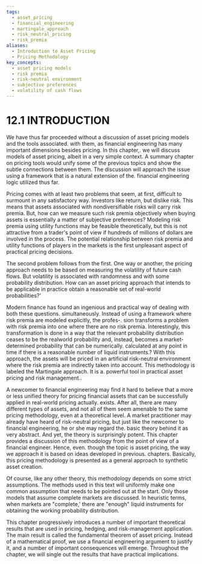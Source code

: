 ```yaml
---
tags:
  - asset_pricing
  - financial_engineering
  - martingale_approach
  - risk_neutral_pricing
  - risk_premia
aliases:
  - Introduction to Asset Pricing
  - Pricing Methodology
key_concepts:
  - asset pricing models
  - risk premia
  - risk-neutral environment
  - subjective preferences
  - volatility of cash flows
---
```


# 12.1 INTRODUCTION  

We have thus far proceeded without a discussion of asset pricing models and the tools associated. with them, as financial engineering has many important dimensions besides pricing. In this chapter,. we will discuss models of asset pricing, albeit in a very simple context. A summary chapter on pricing tools would unify some of the previous topics and show the subtle connections between them. The discussion will approach the issue using a framework that is a natural extension of the. financial engineering logic utilized thus far.  

Pricing comes with at least two problems that seem, at first, difficult to surmount in any satisfactory way. Investors like return, but dislike risk. This means that assets associated with nondiversifiable risks will carry risk premia. But, how can we measure such risk premia objectively when buying assets is essentially a matter of subjective preferences? Modeling risk premia using utility functions may be feasible theoretically, but this is not attractive from a trader's point of view if hundreds of millions of dollars are involved in the process. The potential relationship between risk premia and utility functions of players in the markets is the first unpleasant aspect of practical pricing decisions.  

The second problem follows from the first. One way or another, the pricing approach needs to be based on measuring the volatility of future cash flows. But volatility is associated with randomness and with some probability distribution. How can an asset pricing approach that intends to be applicable in practice obtain a reasonable set of real-world probabilities?'  

Modern finance has found an ingenious and practical way of dealing with both these questions. simultaneously. Instead of using a framework where risk premia are modeled explicitly, the profes-. sion transforms a problem with risk premia into one where there are no risk premia. Interestingly, this transformation is done in a way that the relevant probability distribution ceases to be the realworld probability and, instead, becomes a market-determined probability that can be numerically. calculated at any point in time if there is a reasonable number of liquid instruments.? With this approach, the assets will be priced in an artificial risk-neutral environment where the risk premia are indirectly taken into account. This methodology is labeled the Martingale approach. It is a. powerful tool in practical asset pricing and risk management..  

A newcomer to financial engineering may find it hard to believe that a more or less unified theory for pricing financial assets that can be successfully applied in real-world pricing actually. exists. After all, there are many different types of assets, and not all of them seem amenable to the same pricing methodology, even at a theoretical level. A market practitioner may already have heard of risk-neutral pricing, but just like the newcomer to financial engineering, he or she may regard the. basic theory behind it as very abstract. And yet, the theory is surprisingly potent. This chapter provides a discussion of this methodology from the point of view of a financial engineer. Hence, even. though the topic is asset pricing, the way we approach it is based on ideas developed in previous. chapters. Basically, this pricing methodology is presented as a general approach to synthetic asset creation.  

Of course, like any other theory, this methodology depends on some strict assumptions. The methods used in this text will uniformly make one common assumption that needs to be pointed out at the start. Only those models that assume complete markets are discussed. In heuristic terms, when markets are "complete,' there are "enough" liquid instruments for obtaining the working probability distribution.  

This chapter progressively introduces a number of important theoretical results that are used in pricing, hedging, and risk-management application. The main result is called the fundamental theorem of asset pricing. Instead of a mathematical proof, we use a financial engineering argument to justify it, and a number of important consequences will emerge. Throughout the chapter, we will single out the results that have practical implications.  
